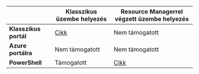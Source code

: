 |  | **Klasszikus üzembe helyezés**  |  **Resource Managerrel végzett üzembe helyezés**  |
|----------------------------------------|--------------|------------------------|
| **Klasszikus portál** | [Cikk](../articles/vpn-gateway/vpn-gateway-point-to-site-create.md) | Nem támogatott |
| **Azure portálra** |  Nem támogatott  |  Nem támogatott  |
| **PowerShell** | Támogatott | [Cikk](../articles/vpn-gateway/vpn-gateway-howto-point-to-site-rm-ps.md)|





<!--HONumber=Jun16_HO2-->


